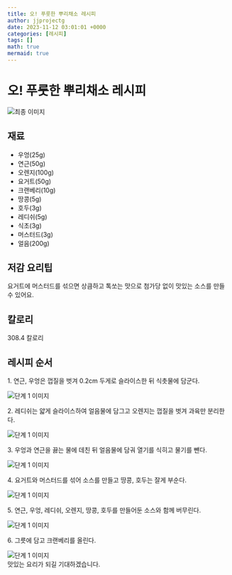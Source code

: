 ```yaml
---
title: 오! 푸룻한 뿌리채소 레시피
author: jjprojectg
date: 2023-11-12 03:01:01 +0000
categories: [레시피]
tags: []
math: true
mermaid: true
---
```

<meta name="og:type" content="website"/>
<meta charset="UTF-8"/>
<div class="header">
  <h1>오! 푸룻한 뿌리채소 레시피</h1>
</div>

<div class="container my-4">
  <div class="row">
    <div class="col-12 col-md-6">
      <div class="recipe-image">
        <img src="http://www.foodsafetykorea.go.kr/uploadimg/cook/10_01084_2.png" class="step-image" alt="최종 이미지"/>
      </div>
    </div>
    <div class="col-12 col-md-6">
      <div class="ingredients">
        <h2>재료</h2>
        <ul class="card">
          <li> 우엉(25g) </li>
          <li>  연근(50g) </li>
          <li>  오렌지(100g) </li>
          <li> 요거트(50g) </li>
          <li>  크랜베리(10g) </li>
          <li>  땅콩(5g) </li>
          <li> 호두(3g) </li>
          <li>  레디쉬(5g) </li>
          <li>  식초(3g) </li>
          <li> 머스터드(3g) </li>
          <li>  얼음(200g) </li>
</ul>
      </div>
    </div>
    <div class="col-12 col-md-6">
      <div class="ingredients">
        <h2>저감 요리팁</h2>
        <div class="card"> 
          <p>
            요거트에 머스터드를 섞으면 상큼하고 톡쏘는 맛으로 첨가당 없이 맛있는 소스를 만들 수 있어요.
          </p>
        </div>
      </div>
      <div class="ingredients">
        <h2>칼로리</h2>
        <div class="card"> 
          <p>
            308.4 칼로리
          </p>
        </div>
      </div>
    </div>
  </div>

  <h2 class="my-4">레시피 순서</h2>
  <div class="card recipe-card">
    <div class="card-body recipe-step">
      <p class="card-text step-description">1. 연근, 우엉은 껍질을 벗겨 0.2cm
두게로 슬라이스한 뒤 식촛물에
담군다.</p>
      <img src="http://www.foodsafetykorea.go.kr/uploadimg/cook/20_01084_1.JPG" alt="단계 1 이미지" class="step-image"/>
    </div>
  </div>
  <div class="card recipe-card">
    <div class="card-body recipe-step">
      <p class="card-text step-description">2. 레디쉬는 얇게 슬라이스하여
얼음물에 담그고 오렌지는
껍질을 벗겨 과육만 분리한다.</p>
      <img src="http://www.foodsafetykorea.go.kr/uploadimg/cook/20_01084_2.JPG" alt="단계 1 이미지" class="step-image"/>
    </div>
  </div>
  <div class="card recipe-card">
    <div class="card-body recipe-step">
      <p class="card-text step-description">3. 우엉과 연근을 끓는 물에 데친
뒤 얼음물에 담궈 열기를 식히고
물기를 뺀다.</p>
      <img src="http://www.foodsafetykorea.go.kr/uploadimg/cook/20_01084_3.JPG" alt="단계 1 이미지" class="step-image"/>
    </div>
  </div>
  <div class="card recipe-card">
    <div class="card-body recipe-step">
      <p class="card-text step-description">4. 요거트와 머스터드를 섞어
소스를 만들고 땅콩, 호두는 잘게
부순다.</p>
      <img src="http://www.foodsafetykorea.go.kr/uploadimg/cook/20_01084_4.JPG" alt="단계 1 이미지" class="step-image"/>
    </div>
  </div>
  <div class="card recipe-card">
    <div class="card-body recipe-step">
      <p class="card-text step-description">5. 연근, 우엉, 레디쉬, 오렌지, 땅콩, 
호두를 만들어둔 소스와 함께
버무린다.</p>
      <img src="http://www.foodsafetykorea.go.kr/uploadimg/cook/20_01084_5.JPG" alt="단계 1 이미지" class="step-image"/>
    </div>
  </div>
  <div class="card recipe-card">
    <div class="card-body recipe-step">
      <p class="card-text step-description">6. 그릇에 담고 크랜베리를 올린다.</p>
      <img src="http://www.foodsafetykorea.go.kr/uploadimg/cook/20_01084_6.JPG" alt="단계 1 이미지" class="step-image"/>
    </div>
  </div>

</div>
맛있는 요리가 되길 기대하겠습니다.
